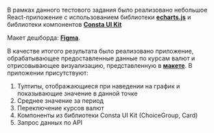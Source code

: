В рамках данного тестового задания было реализовано небольшое React-приложение с использованием библиотеки [**echarts.js**](https://echarts.apache.org/en/index.html) и библиотеки компонентов [**Consta UI Kit**](https://consta.design/libs/uikit)

Макет дешборда: [**Figma**](https://www.figma.com/file/CppcOcor3NP1BfrppRgd4a/Test?node-id=0%3A1&mode=dev).

В качестве итогого результата было реализовано приложение, обрабатывающее предоставленные данные по курсам валют и отрисовывающее визуализацию, представленную в [**макете**](https://www.figma.com/file/CppcOcor3NP1BfrppRgd4a/Test?node-id=0%3A1&mode=dev0). В приложении присутствуют:

1. Тултипы, отображающиеся при наведении на график и показывающие значение в данной точке
2. Среднее значение за период
3. Переключение курсов валют
4. Компоненты из библиотеки Consta UI Kit (ChoiceGroup, Card)
5. Запрос данных по API
